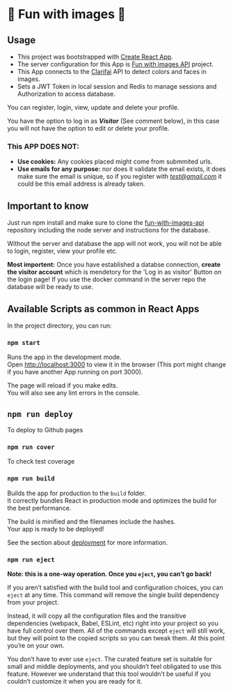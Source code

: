 # 🥳 Fun with images 🥳

## Usage
- This project was bootstrapped with [Create React App](https://github.com/facebook/create-react-app).
- The server configuration for this App is [Fun with images API](https://github.com/TomKiWorld/fun-with-images-api) project.
- This App connects to the [Clarifai](https://www.clarifai.com/) API to detect colors and faces in images.
- Sets a JWT Token in local session and Redis to manage sessions and Authorization to access database. 

You can register, login, view, update and delete your profile.

You have the option to log in as ***Visitor*** (See comment below), in this case you will not have the option to edit or delete your profile.

### This APP DOES NOT:

- **Use cookies:** Any cookies placed might come from submmited urls.
- **Use emails for any purpose:** nor does it validate the email exists, it does make sure the email is unique, so if you register with *test@gmail.com* it could be this email address is already taken.

## Important to know
Just run npm install and make sure to clone the [fun-with-images-api](https://github.com/TomKiWorld/fun-with-images-api) repository including the node server and instructions for the database.

Without the server and database the app will not work, you will not be able to login, register, view your profile etc.

**Most importent:** Once you have established a databse connection, **create the visitor account** which is mendetory for the 'Log in as visitor' Button on the login page! If you use the docker command in the server repo the database will be ready to use.

## Available Scripts as common in React Apps

In the project directory, you can run:

### `npm start`
Runs the app in the development mode.<br />
Open [http://localhost:3000](http://localhost:3000) to view it in the browser (This port might change if you have another App running on port 3000).

The page will reload if you make edits.<br />
You will also see any lint errors in the console.

## `npm run deploy`
To deploy to Github pages

### `npm run cover`
To check test coverage

### `npm run build`
Builds the app for production to the `build` folder.<br />
It correctly bundles React in production mode and optimizes the build for the best performance.

The build is minified and the filenames include the hashes.<br />
Your app is ready to be deployed!

See the section about [deployment](https://facebook.github.io/create-react-app/docs/deployment) for more information.

### `npm run eject`

**Note: this is a one-way operation. Once you `eject`, you can’t go back!**

If you aren’t satisfied with the build tool and configuration choices, you can `eject` at any time. This command will remove the single build dependency from your project.

Instead, it will copy all the configuration files and the transitive dependencies (webpack, Babel, ESLint, etc) right into your project so you have full control over them. All of the commands except `eject` will still work, but they will point to the copied scripts so you can tweak them. At this point you’re on your own.

You don’t have to ever use `eject`. The curated feature set is suitable for small and middle deployments, and you shouldn’t feel obligated to use this feature. However we understand that this tool wouldn’t be useful if you couldn’t customize it when you are ready for it.
